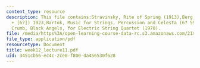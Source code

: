 ```yaml
---
content_type: resource
description: This file contains:Stravinsky, Rite of Spring (1913),Berg, Wozzeck (8?
  + [6?]) 1923,Bartok, Music for Strings, Percussion and Celesta (6? 59?) 1936,George
  Crumb, Black Angels, for Electric String Quartet (1970).
file: /media/https%3A/open-learning-course-data-rc.s3.amazonaws.com/21m-011-introduction-to-western-music-spring-2006/3451cb56ec4c2ce0f800da456530f628_week12_lecture11.pdf
file_type: application/pdf
resourcetype: Document
title: week12_lecture11.pdf
uid: 3451cb56-ec4c-2ce0-f800-da456530f628
---
```

